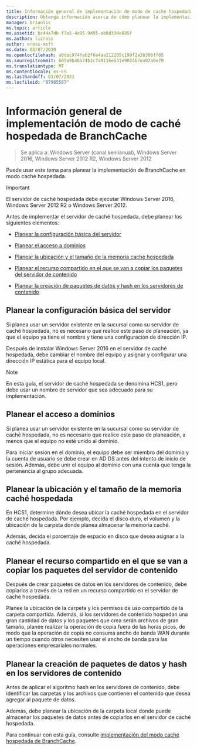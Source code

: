 ```yaml
---
title: Información general de implementación de modo de caché hospedada de BranchCache
description: Obtenga información acerca de cómo planear la implementación de BranchCache en modo caché hospedada.
manager: brianlic
ms.topic: article
ms.assetid: bc44a7db-f7a5-4e95-9d95-ab8d334e885f
ms.author: lizross
author: eross-msft
ms.date: 08/07/2020
ms.openlocfilehash: a0dec974fab2f6e4aa112205c199f2a3b306ff05
ms.sourcegitcommit: 605a9b46b74b2c7a9116e631e902467ea02a6e70
ms.translationtype: MT
ms.contentlocale: es-ES
ms.lasthandoff: 01/07/2021
ms.locfileid: "97965587"
---
```

# <a name="branchcache-hosted-cache-mode-deployment-planning"></a>Información general de implementación de modo de caché hospedada de BranchCache

>Se aplica a: Windows Server (canal semianual), Windows Server 2016, Windows Server 2012 R2, Windows Server 2012

Puede usar este tema para planear la implementación de BranchCache en modo caché hospedada.

>[!IMPORTANT]
>El servidor de caché hospedada debe ejecutar Windows Server 2016, Windows Server 2012 R2 o Windows Server 2012.

Antes de implementar el servidor de caché hospedada, debe planear los siguientes elementos:

- [Planear la configuración básica del servidor](#bkmk_basic)

- [Planear el acceso a dominios](#bkmk_domain)

- [Planear la ubicación y el tamaño de la memoria caché hospedada](#bkmk_cachelocation)

- [Planear el recurso compartido en el que se van a copiar los paquetes del servidor de contenido](#bkmk_package)

- [Planear la creación de paquetes de datos y hash en los servidores de contenido](#bkmk_prehash)

## <a name="plan-basic-server-configuration"></a><a name="bkmk_basic"></a>Planear la configuración básica del servidor

Si planea usar un servidor existente en la sucursal como su servidor de caché hospedada, no es necesario que realice este paso de planeación, ya que el equipo ya tiene el nombre y tiene una configuración de dirección IP.

Después de instalar Windows Server 2016 en el servidor de caché hospedada, debe cambiar el nombre del equipo y asignar y configurar una dirección IP estática para el equipo local.

>[!NOTE]
>En esta guía, el servidor de caché hospedada se denomina HCS1, pero debe usar un nombre de servidor que sea adecuado para su implementación.

## <a name="plan-domain-access"></a><a name="bkmk_domain"></a>Planear el acceso a dominios

Si planea usar un servidor existente en la sucursal como su servidor de caché hospedada, no es necesario que realice este paso de planeación, a menos que el equipo no esté unido al dominio.

Para iniciar sesión en el dominio, el equipo debe ser miembro del dominio y la cuenta de usuario se debe crear en AD DS antes del intento de inicio de sesión. Además, debe unir el equipo al dominio con una cuenta que tenga la pertenencia al grupo adecuada.

## <a name="plan-the-location-and-size-of-the-hosted-cache"></a><a name="bkmk_cachelocation"></a>Planear la ubicación y el tamaño de la memoria caché hospedada

En HCS1, determine dónde desea ubicar la caché hospedada en el servidor de caché hospedada. Por ejemplo, decida el disco duro, el volumen y la ubicación de la carpeta donde planea almacenar la memoria caché.

Además, decida el porcentaje de espacio en disco que desea asignar a la caché hospedada.

## <a name="plan-the-share-to-which-the-content-server-packages-are-to-be-copied"></a><a name="bkmk_package"></a>Planear el recurso compartido en el que se van a copiar los paquetes del servidor de contenido

Después de crear paquetes de datos en los servidores de contenido, debe copiarlos a través de la red en un recurso compartido en el servidor de caché hospedada.

Planee la ubicación de la carpeta y los permisos de uso compartido de la carpeta compartida. Además, si los servidores de contenido hospedan una gran cantidad de datos y los paquetes que crea serán archivos de gran tamaño, planee realizar la operación de copia fuera de las horas picos, de modo que la operación de copia no consuma ancho de banda WAN durante un tiempo cuando otros necesiten usar el ancho de banda para las operaciones empresariales normales.

## <a name="plan-prehashing-and-data-package-creation-on-content-servers"></a><a name="bkmk_prehash"></a>Planear la creación de paquetes de datos y hash en los servidores de contenido

Antes de aplicar el algoritmo hash en los servidores de contenido, debe identificar las carpetas y los archivos que contienen el contenido que desea agregar al paquete de datos.

Además, debe planear la ubicación de la carpeta local donde puede almacenar los paquetes de datos antes de copiarlos en el servidor de caché hospedada.

Para continuar con esta guía, consulte [implementación del modo caché hospedada de BranchCache](4-Bc-Hcm-Deployment.md).
